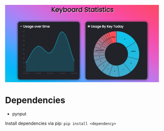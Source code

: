 ![Banner](screenshot.PNG)

# Dependencies
* pynput

Install dependencies via pip:
```pip install <dependency>```